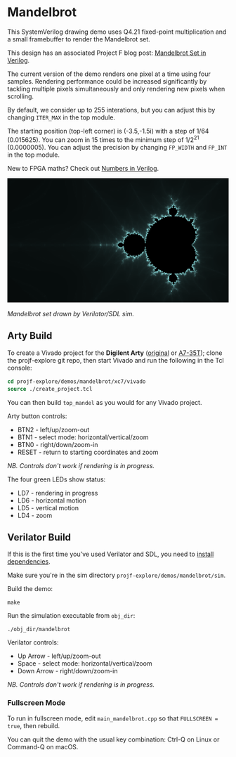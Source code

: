 # Mandelbrot

This SystemVerilog drawing demo uses Q4.21 fixed-point multiplication and a small framebuffer to render the Mandelbrot set.

This design has an associated Project F blog post: [Mandelbrot Set in Verilog](https://projectf.io/posts/mandelbrot-set-verilog/).  

The current version of the demo renders one pixel at a time using four samples. Rendering performance could be increased significantly by tackling multiple pixels simultaneously and only rendering new pixels when scrolling.

By default, we consider up to 255 interations, but you can adjust this by changing `ITER_MAX` in the top module.

The starting position (top-left corner) is (-3.5,-1.5i) with a step of 1/64 (0.015625). You can zoom in 15 times to the minimum step of 1/2<sup>21</sup> (0.0000005). You can adjust the precision by changing `FP_WIDTH` and `FP_INT` in the top module.

New to FPGA maths? Check out [Numbers in Verilog](https://projectf.io/posts/numbers-in-verilog/).

![](../../doc/img/sea-of-chaos.png?raw=true "")

_Mandelbrot set drawn by Verilator/SDL sim._

## Arty Build

To create a Vivado project for the **Digilent Arty** ([original](https://digilent.com/reference/programmable-logic/arty/reference-manual) or [A7-35T](https://reference.digilentinc.com/reference/programmable-logic/arty-a7/reference-manual)); clone the projf-explore git repo, then start Vivado and run the following in the Tcl console:

```tcl
cd projf-explore/demos/mandelbrot/xc7/vivado
source ./create_project.tcl
```

You can then build `top_mandel` as you would for any Vivado project.

Arty button controls:

* BTN2 - left/up/zoom-out
* BTN1 - select mode: horizontal/vertical/zoom
* BTN0 - right/down/zoom-in
* RESET - return to starting coordinates and zoom

_NB. Controls don't work if rendering is in progress._

The four green LEDs show status:

* LD7 - rendering in progress
* LD6 - horizontal motion
* LD5 - vertical motion
* LD4 - zoom

## Verilator Build

If this is the first time you've used Verilator and SDL, you need to [install dependencies](https://projectf.io/posts/verilog-sim-verilator-sdl/#installing-dependencies).

Make sure you're in the sim directory `projf-explore/demos/mandelbrot/sim`.

Build the demo:

```shell
make
```

Run the simulation executable from `obj_dir`:

```shell
./obj_dir/mandelbrot
```

Verilator controls:

* Up Arrow - left/up/zoom-out
* Space - select mode: horizontal/vertical/zoom
* Down Arrow - right/down/zoom-in

_NB. Controls don't work if rendering is in progress._

### Fullscreen Mode

To run in fullscreen mode, edit `main_mandelbrot.cpp` so that `FULLSCREEN = true`, then rebuild.

You can quit the demo with the usual key combination: Ctrl-Q on Linux or Command-Q on macOS.
